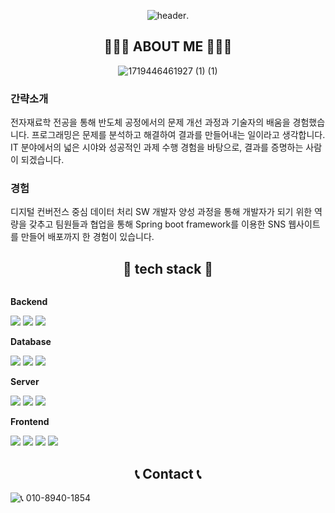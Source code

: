 <div align="center">
  
![header](https://capsule-render.vercel.app/api?type=rounded&color=timeGradient&text=안녕하세요%20이정우입니다%20👋&animation=twinkling&fontSize=40&fontAlignY=50&fontAlign=50&height=180).

## 👩🏻‍💻 ABOUT ME 👩🏻‍💻
![1719446461927 (1) (1)](https://github.com/user-attachments/assets/977de55f-379d-4d21-825d-4e1cdf901692)

</div>

### 간략소개
전자재료학 전공을 통해 반도체 공정에서의 문제 개선 과정과 기술자의 배움을 경험했습니다. 
프로그래밍은 문제를 분석하고 해결하여 결과를 만들어내는 일이라고 생각합니다.
IT 분야에서의 넓은 시야와 성공적인 과제 수행 경험을 바탕으로, 결과를 증명하는 사람이 되겠습니다.
### 경험
디지털 컨버전스 중심 데이터 처리 SW 개발자 양성 과정을 통해 개발자가 되기 위한 역량을 갖추고 
팀원들과 협업을 통해 Spring boot framework를 이용한 SNS 웹사이트를 만들어 배포까지 한 경험이 있습니다.

<div align="center">
  
## 🔨 tech stack 🔨

<div style="display:flex; flex-direction:column; align-items:flex-start;">
    <!-- Backend -->
    <p><strong>Backend</strong></p>
    <div>
        <img src="https://img.shields.io/badge/Java-007396?style=for-the-badge&logo=Java&logoColor=white"> 
        <img src="https://img.shields.io/badge/Spring -6DB33F?style=for-the-badge&logo=spring&logoColor=white"> 
        <img src="https://img.shields.io/badge/Spring Boot-6DB33F?style=for-the-badge&logo=spring boot&logoColor=white"> 
    </div>
    <!-- Database -->
    <p><strong>Database</strong></p>
    <div>
        <img src="https://img.shields.io/badge/oracle-F80000?style=for-the-badge&logo=oracle&logoColor=white"> 
        <img src="https://img.shields.io/badge/mysql-4479A1?style=for-the-badge&logo=mysql&logoColor=white"> 
      <img src="https://img.shields.io/badge/mariaDB-003545?style=for-the-badge&logo=mariaDB&logoColor=white"/>
    </div>
    <!-- Server -->
    <p><strong>Server</strong></p>
    <div>
        <img src="https://img.shields.io/badge/linux-FCC624?style=for-the-badge&logo=linux&logoColor=black"> 
        <img src="https://img.shields.io/badge/apache tomcat-F8DC75?style=for-the-badge&logo=apachetomcat&logoColor=black">
      <img src="https://img.shields.io/badge/google%20cloud%20Platform-4285F4?style=for-the-badge&logo=googlecloud&logoColor=white">
    </div>
    <!-- Frontend -->
    <p><strong>Frontend</strong></p>
    <div>
        <img src="https://img.shields.io/badge/html5-E34F26?style=flat-square&logo=html5&logoColor=white"> 
        <img src="https://img.shields.io/badge/css-1572B6?style=flat-square&logo=css3&logoColor=white"> 
        <img src="https://img.shields.io/badge/javascript-F7DF1E?style=flat-square&logo=javascript&logoColor=black"> 
        <img src="https://img.shields.io/badge/bootstrap-7952B3?style=flat-square&logo=bootstrap&logoColor=white">
    </div>
</div>

## 📞 Contact 📞
<div style="display:flex; flex-direction:row;">
    <a href="mailto:challe0124@gmail.com">
        <img src="https://img.shields.io/badge/Gmail-EA4335?style=for-the-badge&logo=Gmail&logoColor=white"> 
    </a>
<div>📞 010-8940-1854</div>
</div>
</div>


<!--
**RobotChalle/RobotChalle** is a ✨ _special_ ✨ repository because its `README.md` (this file) appears on your GitHub profile.

Here are some ideas to get you started:

- 🔭 I’m currently working on ...
- 🌱 I’m currently learning ...
- 👯 I’m looking to collaborate on ...
- 🤔 I’m looking for help with ...
- 💬 Ask me about ...
- 📫 How to reach me: ...
- 😄 Pronouns: ...
- ⚡ Fun fact: ...
-->
